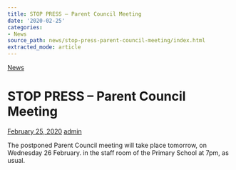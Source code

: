```yaml
---
title: STOP PRESS – Parent Council Meeting
date: '2020-02-25'
categories:
- News
source_path: news/stop-press-parent-council-meeting/index.html
extracted_mode: article
---
```

[News](category/news/)

# STOP PRESS – Parent Council Meeting

[February 25, 2020](news/stop-press-parent-council-meeting/) [admin](author/admin/)

The postponed Parent Council meeting will take place tomorrow, on Wednesday 26 February. in the staff room of the Primary School at 7pm, as usual.
